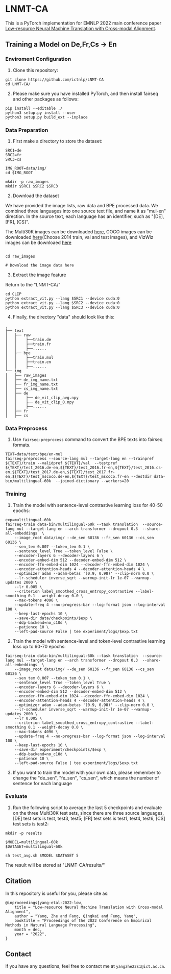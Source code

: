 # LNMT-CA
This is a PyTorch implementation for EMNLP 2022 main conference paper [Low-resource Neural Machine Translation with Cross-modal Alignment](https://aclanthology.org/2022.emnlp-main.689/).

## Training a Model on De,Fr,Cs -> En

### Enviroment Configuration

1. Clone this repository:

```shell
git clone https://github.com/ictnlp/LNMT-CA
cd LNMT-CA/
```

2. Please make sure you have installed PyTorch, and then install fairseq and other packages as follows:

```shell
pip install --editable ./
python3 setup.py install --user
python3 setup.py build_ext --inplace
```

### Data Preparation

1. First make a directory to store the dataset:

```shell
SRC1=de
SRC2=fr
SRC3=cs

IMG_ROOT=data/img/
cd $IMG_ROOT

mkdir -p raw_images
mkdir $SRC1 $SRC2 $SRC3
```

2. Download the dataset

We have provided the image lists, raw data and BPE processed data. We combined three languages into one source text file, and name it as "mul-en" direction. In the source text, each language has an identifier, such as "[DE], [FR], [CS]". 

The Multi30K images can be downloaded [here](https://forms.illinois.edu/sec/229675), COCO images can be downloaded [here](https://cocodataset.org/#download)(Choose 2014 train, val and test images), and VizWiz images can be downloaed [here](https://vizwiz.org/tasks-and-datasets/image-captioning/)

```shell

cd raw_images

# Download the image data here

```

3. Extract the image feature

Return to the "LNMT-CA/"

```shell
cd CLIP
python extract_vit.py --lang $SRC1 --device cuda:0
python extract_vit.py --lang $SRC2 --device cuda:0
python extract_vit.py --lang $SRC3 --device cuda:0
```

4. Finally, the directory "data" should look like this:

```
.
├── text
│   ├── raw
│   │    ├──train.de
│   │    ├──train.fr
│   │    ├──......
│   ├── bpe
│   │    ├──train.mul
│   │    ├──train.en
│   │    ├──......
└── img
│   ├── raw_images
│   ├── de_img_name.txt
│   ├── fr_img_name.txt
│   ├── cs_img_name.txt
│   ├── de
│   │    ├── de_vit_clip_avg.npy
│   │    ├── de_vit_clip_0.npy
│   │    ├──......
│   ├── fr
│   ├── cs
```

### Data Preprocess

1. Use `fairseq-preprocess` command to convert the BPE texts into fairseq formats.

```shell
TEXT=data/text/bpe/en-mul
fairseq-preprocess --source-lang mul --target-lang en --trainpref ${TEXT}/train --validpref ${TEXT}/val  --testpref ${TEXT}/test_2016.de-en,${TEXT}/test_2016.fr-en,${TEXT}/test_2016.cs-en,${TEXT}/test_2017.de-en,${TEXT}/test_2017.fr-en,${TEXT}/test_mscoco.de-en,${TEXT}/test_mscoco.fr-en --destdir data-bin/multilingual-60k  --joined-dictionary --workers=20 
```


### Training
1. Train the model with sentence-level contrastive learning loss for 40-50 epochs:

```shell
exp=multilingual-60k
fairseq-train data-bin/multilingual-60k --task translation  --source-lang mul --target-lang en --arch transformer --dropout 0.3  --share-all-embeddings  \
    --image_root data/img/ --de_sen 60136 --fr_sen 60136 --cs_sen 60136 \
    --sen_tem 0.007 --token_tem 0.1 \
    --sentence_level True --token_level False \
    --encoder-layers 6 --decoder-layers 6 \
    --encoder-embed-dim 512 --decoder-embed-dim 512 \
    --encoder-ffn-embed-dim 1024 --decoder-ffn-embed-dim 1024 \
    --encoder-attention-heads 4 --decoder-attention-heads 4 \
    --optimizer adam --adam-betas '(0.9, 0.98)' --clip-norm 0.0 \
    --lr-scheduler inverse_sqrt --warmup-init-lr 1e-07 --warmup-updates 2000 \
    --lr 0.005 \
    --criterion label_smoothed_cross_entropy_contrastive --label-smoothing 0.1 --weight-decay 0.0 \
    --max-tokens 4096 \
    --update-freq 4 --no-progress-bar --log-format json --log-interval 100 \
    --keep-last-epochs 10 \
    --save-dir data/checkpoints/$exp \
    --ddp-backend=no_c10d \
    --patience 10 \
    --left-pad-source False | tee experiment/logs/$exp.txt 
```
2. Train the model with sentence-level and token-level contrastive learning loss up to 60-70 epochs:

```shell
fairseq-train data-bin/multilingual-60k --task translation  --source-lang mul --target-lang en --arch transformer --dropout 0.3  --share-all-embeddings  \
    --image_root data/img/ --de_sen 60136 --fr_sen 60136 --cs_sen 60136 \
    --sen_tem 0.007 --token_tem 0.1 \
    --sentence_level True --token_level True \
    --encoder-layers 6 --decoder-layers 6 \
    --encoder-embed-dim 512 --decoder-embed-dim 512 \
    --encoder-ffn-embed-dim 1024 --decoder-ffn-embed-dim 1024 \
    --encoder-attention-heads 4 --decoder-attention-heads 4 \
    --optimizer adam --adam-betas '(0.9, 0.98)' --clip-norm 0.0 \
    --lr-scheduler inverse_sqrt --warmup-init-lr 1e-07 --warmup-updates 2000 \
    --lr 0.005 \
    --criterion label_smoothed_cross_entropy_contrastive --label-smoothing 0.1 --weight-decay 0.0 \
    --max-tokens 4096 \
    --update-freq 4 --no-progress-bar --log-format json --log-interval 100 \
    --keep-last-epochs 10 \
    --save-dir experiment/checkpoints/$exp \
    --ddp-backend=no_c10d \
    --patience 10 \
    --left-pad-source False | tee experiment/logs/$exp.txt 
```

3. If you want to train the model with your own data, please remember to change the "de_sen", "fe_sen", "cs_sen", which means the number of sentence for each language


### Evaluate

1. Run the following script to average the last 5 checkpoints and evaluate on the three Multi30K test sets, since there are three source languages, [DE] test sets is test, test3, test5; [FR] test sets is test1, test4, test6, [CS] test sets is test2:

```shell
mkdir -p results

$MODEL=multilingual-60k
$DATASET=multilingual-60k

sh test_avg.sh $MODEL $DATASET 5
```

The result will be stored at "LNMT-CA/results/"


## Citation
In this repository is useful for you, please cite as:

```
@inproceedings{yang-etal-2022-low,
    title = "Low-resource Neural Machine Translation with Cross-modal Alignment",
    author = "Yang, Zhe and Fang, Qingkai and Feng, Yang",
    booktitle = "Proceedings of the 2022 Conference on Empirical Methods in Natural Language Processing",
    month = dec,
    year = "2022",
}
```

## Contact

If you have any questions, feel free to contact me at `yangzhe22s1@ict.ac.cn`.
